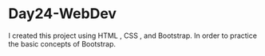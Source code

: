 # Day24-WebDev
I created this project using HTML , CSS , and Bootstrap. In order to practice the basic concepts of Bootstrap.
